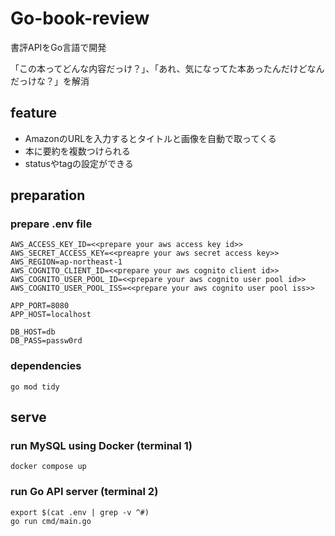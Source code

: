 # Go-book-review
書評APIをGo言語で開発

「この本ってどんな内容だっけ？」、「あれ、気になってた本あったんだけどなんだっけな？」を解消

## feature
- AmazonのURLを入力するとタイトルと画像を自動で取ってくる
- 本に要約を複数つけられる
- statusやtagの設定ができる


## preparation
### prepare .env file
```
AWS_ACCESS_KEY_ID=<<prepare your aws access key id>>
AWS_SECRET_ACCESS_KEY=<<preapre your aws secret access key>>
AWS_REGION=ap-northeast-1
AWS_COGNITO_CLIENT_ID=<<prepare your aws cognito client id>>
AWS_COGNITO_USER_POOL_ID=<<prepare your aws cognito user pool id>>
AWS_COGNITO_USER_POOL_ISS=<<prepare your aws cognito user pool iss>>

APP_PORT=8080
APP_HOST=localhost

DB_HOST=db
DB_PASS=passw0rd
```

### dependencies
```
go mod tidy
```

## serve
### run MySQL using Docker (terminal 1)
```
docker compose up
```

### run Go API server (terminal 2)
```
export $(cat .env | grep -v ^#)
go run cmd/main.go
```
